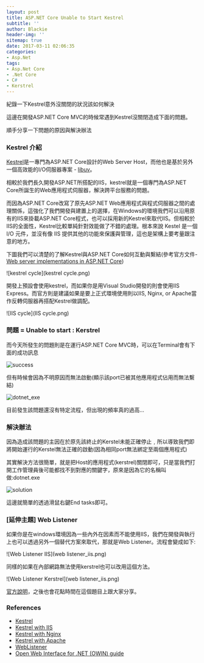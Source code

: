 ```yaml
---
layout: post
title: ASP.NET Core Unable to Start Kestrel
subtitle: ''
author: Blackie
header-img: ''
sitemap: true
date: 2017-03-11 02:06:35
categories:
- Asp.Net
tags: 
- Asp.Net Core
- .Net Core
- C#
- Kerstrel
---
```


紀錄一下Kestrel意外沒關閉的狀況該如何解決

<!-- More -->

這邊在開發ASP.NET Core MVC的時候常遇到Kestrel沒關閉造成下面的問題。

順手分享一下問題的原因與解決辦法

### Kestrel 介紹 ###

[Kestrel](https://github.com/aspnet/KestrelHttpServer)是一專門為ASP.NET Core設計的Web Server Host，而他也是基於另外一個高效能的I/O伺服器專案 - [libuv](https://github.com/libuv/libuv)。

相較於我們長久開發ASP.NET所搭配的IIS，kestrel就是一個專門為ASP.NET Core所誕生的Web應用程式伺服器，解決跨平台服務的問題。

而因為ASP.NET Core改寫了原先ASP.NET Web應用程式與程式伺服器之間的處理關係，這強化了我們開發與建置上的選擇，在Windows的環境我們可以沿用原有的IIS來掛載ASP.NET Core程式，也可以採用新的Kestrel來取代IIS。但相較於IIS的全面性，Kestrel比較單純針對效能做了不錯的處理。根本來說 Kestel 是一個 I/O 元件，並沒有像 IIS 提供其他的功能來保護與管理，這也是架構上要考量跟注意的地方。

下圖我們可以清楚的了解Kestrel與ASP.NET Core如何互動與繫結(參考官方文件-[Web server implementations in ASP.NET Core](https://docs.microsoft.com/en-us/aspnet/core/fundamentals/servers/))

![kestrel cycle](kestrel cycle.png)

開發上預設會使用kestrel，而如果你是用Visual Studio開發的則會使用IIS Express。而官方則是建議如果是要上正式環境使用則以IIS, Nginx, or Apache當作反轉伺服器再搭配Kestrel做調配。

![IIS cycle](IIS cycle.png)

### 問題 = Unable to start : Kerstrel ###

而今天所發生的問題則是在運行ASP.NET Core MVC時，可以在Terminal會有下面的成功訊息

![success](success.png)

但有時候會因為不明原因而無法啟動(顯示該port已被其他應用程式佔用而無法繫結)

![dotnet_exe](dotnet_exe.png)

目前發生該問題還沒有特定流程，但出現的頻率真的過高...

### 解決辦法 ###

因為造成該問題的主因在於原先該終止的Kerstel未能正確停止﹐所以導致我們即將開始運行的Kerstel無法正確的啟動(因為相同port無法綁定至兩個應用程式)

其實解決方法很簡單，就是把Host的應用程式(kerstrel)關閉即可，只是當我們打開工作管理員後可能都找不到對應的關鍵字，原來是因為它的名稱叫做:dotnet.exe

![solution](solution.png)

這邊就簡單的透過滑鼠右鍵End tasks即可。

### [延伸主題] Web Listener ###

如果你是在windows環境因為一些內外在因素而不能使用IIS，我們在開發與執行上也可以透過另外一個替代方案來取代，那就是Web Listener。流程會變成如下:

![Web Listener IIS](web listener_iis.png)

同樣的如果在內部網路無法使用kerstrel也可以改用這個方法。

![Web Listener Kerstrel](web listener_iis.png)

[官方說明](https://docs.microsoft.com/en-us/aspnet/core/fundamentals/servers/weblistener)，之後也會花點時間在這個題目上跟大家分享。

### References ###

- [Kestrel](https://docs.microsoft.com/en-us/aspnet/core/fundamentals/servers/kestrel)
- [Kestrel with IIS](https://docs.microsoft.com/en-us/aspnet/core/fundamentals/servers/aspnet-core-module)
- [Kestrel with Nginx](https://docs.microsoft.com/en-us/aspnet/core/publishing/linuxproduction)
- [Kestrel with Apache](https://docs.microsoft.com/en-us/aspnet/core/publishing/apache-proxy)
- [WebListener](https://docs.microsoft.com/en-us/aspnet/core/fundamentals/servers/weblistener)
- [Open Web Interface for .NET (OWIN) guide](https://docs.microsoft.com/en-us/aspnet/core/fundamentals/owin)